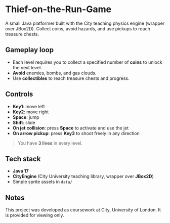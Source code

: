 # Thief-on-the-Run-Game
A small Java platformer built with the City teaching physics engine (wrapper over JBox2D). Collect coins, avoid hazards, and use pickups to reach treasure chests.

## Gameplay loop
- Each level requires you to collect a specified number of **coins** to unlock the next level.
- **Avoid** enemies, bombs, and gas clouds.
- Use **collectibles** to reach treasure chests and progress.

## Controls
- **Key1**: move left  
- **Key2**: move right  
- **Space**: jump  
- **Shift**: slide  
- **On jet collision**: press **Space** to activate and use the jet  
- **On arrow pickup**: press **Key3** to shoot freely in any direction

> You have **3 lives** in every level.

## Tech stack
- **Java 17**
- **CityEngine** (City University teaching library, wrapper over **JBox2D**)
- Simple sprite assets in `data/`

## Notes
This project was developed as coursework at City, University of London. It is provided for viewing only.
